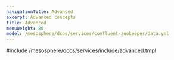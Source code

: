 ```yaml
---
navigationTitle: Advanced
excerpt: Advanced concepts
title: Advanced
menuWeight: 80
model: /mesosphere/dcos/services/confluent-zookeeper/data.yml
---
```


#include /mesosphere/dcos/services/include/advanced.tmpl
